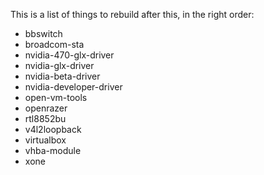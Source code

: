 This is a list of things to rebuild after this, in the right order:

* bbswitch
* broadcom-sta
* nvidia-470-glx-driver
* nvidia-glx-driver
* nvidia-beta-driver
* nvidia-developer-driver
* open-vm-tools
* openrazer
* rtl8852bu
* v4l2loopback
* virtualbox
* vhba-module
* xone
